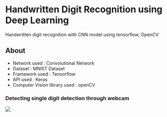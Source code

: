 # Handwritten Digit Recognition using Deep Learning
Handwritten digit recognition with CNN model using tensorflow, OpenCV

## About
<ul>
  <li>Network used : Convolutional Network</li>
  <li>Dataset : MNIST Dataset</li>
  <li>Framework used : Tensorflow</li>
  <li>API used : Keras</li>
  <li>Computer Vision library used : openCV</li>
</ul>


### Detecting single digit detection through webcam


<img src="https://github.com/GauravSingh9356/Computer-Vision/blob/master/digit_recognition.gif">


